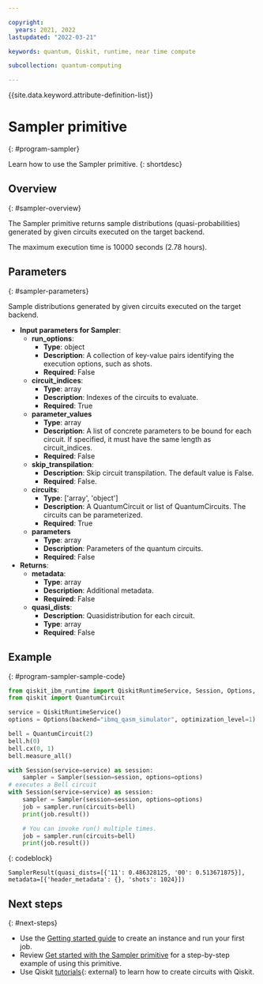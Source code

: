 ```yaml
---

copyright:
  years: 2021, 2022
lastupdated: "2022-03-21"

keywords: quantum, Qiskit, runtime, near time compute

subcollection: quantum-computing

---
```


{{site.data.keyword.attribute-definition-list}}


# Sampler primitive
{: #program-sampler}

Learn how to use the Sampler primitive.
{: shortdesc}

## Overview
{: #sampler-overview}

The Sampler primitive returns sample distributions (quasi-probabilities) generated by given circuits executed on the target backend. 

The maximum execution time is 10000 seconds (2.78 hours).

## Parameters
{: #sampler-parameters}

Sample distributions generated by given circuits executed on the target backend.
- **Input parameters for Sampler**:
    - **run_options**:
        - **Type**: object
        - **Description**: A collection of key-value pairs identifying the execution options, such as shots.
        - **Required**: False
    - **circuit_indices**:
        - **Type**: array
        - **Description**: Indexes of the circuits to evaluate.
        - **Required**: True
    - **parameter_values**
        - **Type**: array
        - **Description**: A list of concrete parameters to be bound for each circuit. If specified, it must have the same length as circuit_indices.
        - **Required**: False
    - **skip_transpilation**:
        - **Description**: Skip circuit transpilation. The default value is False.
        - **Required**: False. 
    - **circuits**:
        - **Type**: ['array', 'object']
        - **Description**: A QuantumCircuit or list of QuantumCircuits. The circuits can be parameterized.
        - **Required**: True
    - **parameters**
        - **Type**: array
        - **Description**: Parameters of the quantum circuits.
        - **Required**: False       
- **Returns**:
   - **metadata**:
        - **Type**: array
        - **Description**: Additional metadata. 
        - **Required**: False
   - **quasi_dists**:
       - **Description**: Quasidistribution for each circuit.
       - **Type**: array
       - **Required**: False

## Example
{: #program-sampler-sample-code}

```Python
from qiskit_ibm_runtime import QiskitRuntimeService, Session, Options, Sampler
from qiskit import QuantumCircuit

service = QiskitRuntimeService()
options = Options(backend="ibmq_qasm_simulator", optimization_level=1)

bell = QuantumCircuit(2)
bell.h(0)
bell.cx(0, 1)
bell.measure_all()

with Session(service=service) as session:
    sampler = Sampler(session=session, options=options)
# executes a Bell circuit
with Session(service=service) as session:
    sampler = Sampler(session=session, options=options)
    job = sampler.run(circuits=bell)
    print(job.result())

    # You can invoke run() multiple times.
    job = sampler.run(circuits=bell)
    print(job.result())    
```
{: codeblock}

```text
SamplerResult(quasi_dists=[{'11': 0.486328125, '00': 0.513671875}], metadata=[{'header_metadata': {}, 'shots': 1024}])
```

## Next steps
{: #next-steps}

- Use the [Getting started guide](/docs/quantum-computing?topic=quantum-computing-quickstart) to create an instance and run your first job.
- Review [Get started with the Sampler primitive](/docs/quantum-computing?topic=quantum-computing-example-sampler) for a step-by-step example of using this primitive.
- Use Qiskit [tutorials](https://qiskit.org/documentation/tutorials.html){: external} to learn how to create circuits with Qiskit.
